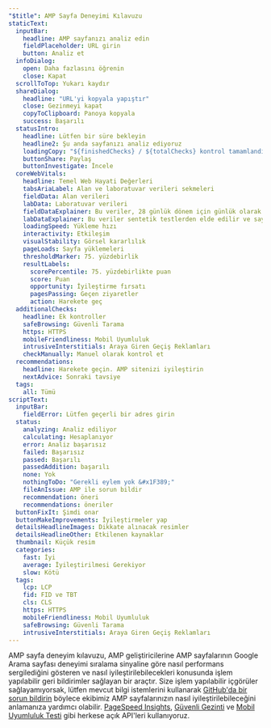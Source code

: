 ```yaml
---
"$title": AMP Sayfa Deneyimi Kılavuzu
staticText:
  inputBar:
    headline: AMP sayfanızı analiz edin
    fieldPlaceholder: URL girin
    button: Analiz et
  infoDialog:
    open: Daha fazlasını öğrenin
    close: Kapat
  scrollToTop: Yukarı kaydır
  shareDialog:
    headline: "URL'yi kopyala yapıştır"
    close: Gezinmeyi kapat
    copyToClipboard: Panoya kopyala
    success: Başarılı
  statusIntro:
    headline: Lütfen bir süre bekleyin
    headline2: Şu anda sayfanızı analiz ediyoruz
    loadingCopy: "${finishedChecks} / ${totalChecks} kontrol tamamlandı"
    buttonShare: Paylaş
    buttonInvestigate: İncele
  coreWebVitals:
    headline: Temel Web Hayati Değerleri
    tabsAriaLabel: Alan ve laboratuvar verileri sekmeleri
    fieldData: Alan verileri
    labData: Laboratuvar verileri
    fieldDataExplainer: Bu veriler, 28 günlük dönem için günlük olarak güncellenir.
    labDataExplainer: Bu veriler sentetik testlerden elde edilir ve sayfa deneyimini etkilemez.
    loadingSpeed: Yükleme hızı
    interactivity: Etkileşim
    visualStability: Görsel kararlılık
    pageLoads: Sayfa yüklemeleri
    thresholdMarker: 75. yüzdebirlik
    resultLabels:
      scorePercentile: 75. yüzdebirlikte puan
      score: Puan
      opportunity: İyileştirme fırsatı
      pagesPassing: Geçen ziyaretler
      action: Harekete geç
  additionalChecks:
    headline: Ek kontroller
    safeBrowsing: Güvenli Tarama
    https: HTTPS
    mobileFriendliness: Mobil Uyumluluk
    intrusiveInterstitials: Araya Giren Geçiş Reklamları
    checkManually: Manuel olarak kontrol et
  recommendations:
    headline: Harekete geçin. AMP sitenizi iyileştirin
    nextAdvice: Sonraki tavsiye
  tags:
    all: Tümü
scriptText:
  inputBar:
    fieldError: Lütfen geçerli bir adres girin
  status:
    analyzing: Analiz ediliyor
    calculating: Hesaplanıyor
    error: Analiz başarısız
    failed: Başarısız
    passed: Başarılı
    passedAddition: başarılı
    none: Yok
    nothingToDo: "Gerekli eylem yok &#x1F389;"
    fileAnIssue: AMP ile sorun bildir
    recommendation: öneri
    recommendations: öneriler
  buttonFixIt: Şimdi onar
  buttonMakeImprovements: İyileştirmeler yap
  detailsHeadlineImages: Dikkate alınacak resimler
  detailsHeadlineOther: Etkilenen kaynaklar
  thumbnail: Küçük resim
  categories:
    fast: İyi
    average: İyileştirilmesi Gerekiyor
    slow: Kötü
  tags:
    lcp: LCP
    fid: FID ve TBT
    cls: CLS
    https: HTTPS
    mobileFriendliness: Mobil Uyumluluk
    safeBrowsing: Güvenli Tarama
    intrusiveInterstitials: Araya Giren Geçiş Reklamları
---
```


AMP sayfa deneyim kılavuzu, AMP geliştiricilerine AMP sayfalarının Google Arama sayfası deneyimi sıralama sinyaline göre nasıl performans sergilediğini gösteren ve nasıl iyileştirilebilecekleri konusunda işlem yapılabilir geri bildirimler sağlayan bir araçtır. Size işlem yapılabilir içgörüler sağlayamıyorsak, lütfen mevcut bilgi istemlerini kullanarak [GitHub'da bir sorun bildirin](https://github.com/ampproject/amphtml/issues/new?assignees=&labels=Type:+Page+experience&template=page-experience.md&title=Page+experience+issue) böylece ekibimiz AMP sayfalarınızın nasıl iyileştirilebileceğini anlamanıza yardımcı olabilir. [PageSpeed Insights](https://developers.google.com/speed/pagespeed/insights/?hl=tr), [Güvenli Gezinti](https://developers.google.com/safe-browsing/v4/lookup-api?hl=tr) ve [Mobil Uyumluluk Testi](https://search.google.com/test/mobile-friendly?hl=tr) gibi herkese açık API'leri kullanıyoruz.

